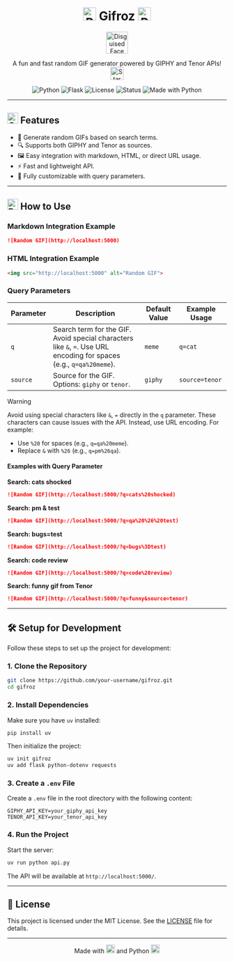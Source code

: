 <div align="center">

# <img src="https://raw.githubusercontent.com/Tarikul-Islam-Anik/Animated-Fluent-Emojis/master/Emojis/Activities/Party%20Popper.png" alt="Party Popper" width="30" height="30" /> Gifroz <img src="https://raw.githubusercontent.com/Tarikul-Islam-Anik/Animated-Fluent-Emojis/master/Emojis/Activities/Party%20Popper.png" alt="Party Popper" width="30" height="30" />

<img src="https://raw.githubusercontent.com/Tarikul-Islam-Anik/Animated-Fluent-Emojis/master/Emojis/Smilies/Disguised%20Face.png" alt="Disguised Face" width="50" height="50" />

A fun and fast random GIF generator powered by GIPHY and Tenor APIs! <img src="https://raw.githubusercontent.com/Tarikul-Islam-Anik/Animated-Fluent-Emojis/master/Emojis/Travel%20and%20places/Star.png" alt="Star" width="30" height="30" />

![Python](https://img.shields.io/badge/Python-3.12-blue?logo=python&logoColor=white&style=for-the-badge)
![Flask](https://img.shields.io/badge/Flask-3.1.1-green?logo=flask&logoColor=white&style=for-the-badge)
![License](https://img.shields.io/badge/License-MIT-yellow?logo=open-source-initiative&logoColor=white&style=for-the-badge)
![Status](https://img.shields.io/badge/Status-Active-brightgreen?logo=github&logoColor=white&style=for-the-badge)
![Made with Python](http://ForTheBadge.com/images/badges/made-with-python.svg)

</div>

---

## <img src="https://raw.githubusercontent.com/Tarikul-Islam-Anik/Animated-Fluent-Emojis/master/Emojis/Travel%20and%20places/Glowing%20Star.png" alt="Glowing Star" width="25" height="25" /> Features

- 🎨 Generate random GIFs based on search terms.
- 🔍 Supports both GIPHY and Tenor as sources.
- 🖼️ Easy integration with markdown, HTML, or direct URL usage.
- ⚡ Fast and lightweight API.
- 🔧 Fully customizable with query parameters.

---

## <img src="https://raw.githubusercontent.com/Tarikul-Islam-Anik/Animated-Fluent-Emojis/master/Emojis/Travel%20and%20places/Rocket.png" alt="Rocket" width="25" height="25" /> How to Use

### Markdown Integration Example
```markdown
![Random GIF](http://localhost:5000)
```

### HTML Integration Example
```html
<img src="http://localhost:5000" alt="Random GIF">
```
### Query Parameters

| Parameter | Description                                                                 | Default Value | Example Usage                     |
|-----------|-----------------------------------------------------------------------------|---------------|-----------------------------------|
| `q`       | Search term for the GIF. Avoid special characters like `&`, `=`. Use URL encoding for spaces (e.g., `q=qa%20meme`). | `meme`        | `q=cat`                        |
| `source`  | Source for the GIF. Options: `giphy` or `tenor`.                           | `giphy`       | `source=tenor`                   |

> [!WARNING]  
> Avoid using special characters like `&`, `=` directly in the `q` parameter. These characters can cause issues with the API. Instead, use URL encoding. For example:
> - Use `%20` for spaces (e.g., `q=qa%20meme`).
> - Replace `&` with `%26` (e.g., `q=pm%26qa`).

#### Examples with Query Parameter

**Search: cats shocked**
```markdown
![Random GIF](http://localhost:5000/?q=cats%20shocked)
```

**Search: pm & test**
```markdown
![Random GIF](http://localhost:5000/?q=qa%20%26%20test)
```

**Search: bugs=test**
```markdown
![Random GIF](http://localhost:5000/?q=bugs%3Dtest)
```

**Search: code review**
```markdown
![Random GIF](http://localhost:5000/?q=code%20review)
```

**Search: funny gif from Tenor**
```markdown
![Random GIF](http://localhost:5000/?q=funny&source=tenor)
```

---

## 🛠️ Setup for Development

Follow these steps to set up the project for development:

### 1. Clone the Repository
```bash
git clone https://github.com/your-username/gifroz.git
cd gifroz
```

### 2. Install Dependencies
Make sure you have `uv` installed:
```bash
pip install uv
```
Then initialize the project:
```bash
uv init gifroz
uv add flask python-dotenv requests
```

### 3. Create a `.env` File
Create a `.env` file in the root directory with the following content:
```env
GIPHY_API_KEY=your_giphy_api_key
TENOR_API_KEY=your_tenor_api_key
```

### 4. Run the Project
Start the server:
```bash
uv run python api.py
```
The API will be available at `http://localhost:5000/`.

---

## 📜 License

This project is licensed under the MIT License. See the [LICENSE](LICENSE) file for details.

---

<div align="center">

Made with <img src="https://raw.githubusercontent.com/Tarikul-Islam-Anik/Animated-Fluent-Emojis/master/Emojis/Smilies/Red%20Heart.png" alt="Heart" width="20" height="20" /> and Python <img src="https://raw.githubusercontent.com/Tarikul-Islam-Anik/Animated-Fluent-Emojis/master/Emojis/Animals/Snake.png" alt="Snake" width="20" height="20" />

</div>